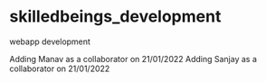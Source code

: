 # skilledbeings_development

webapp development

Adding Manav as a collaborator on 21/01/2022
Adding Sanjay as a collaborator on 21/01/2022

